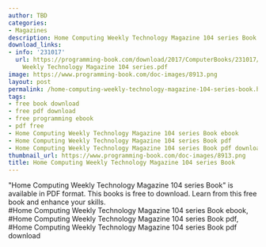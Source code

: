 ```yaml
---
author: TBD
categories:
- Magazines
description: Home Computing Weekly Technology Magazine 104 series Book
download_links:
- info: '231017'
  url: https://programming-book.com/download/2017/ComputerBooks/231017/Home Computing
    Weekly Technology Magazine 104 series.pdf
image: https://www.programming-book.com/doc-images/8913.png
layout: post
permalink: /home-computing-weekly-technology-magazine-104-series-book.html
tags:
- free book download
- free pdf download
- free programming ebook
- pdf free
- Home Computing Weekly Technology Magazine 104 series Book ebook
- Home Computing Weekly Technology Magazine 104 series Book pdf
- Home Computing Weekly Technology Magazine 104 series Book pdf download
thumbnail_url: https://www.programming-book.com/doc-images/8913.png
title: Home Computing Weekly Technology Magazine 104 series Book
---
```


 
<div class="item-desc text-justify">
  "Home Computing Weekly Technology Magazine 104 series Book" is available in PDF format. This books is free to download. Learn from this free book and enhance your skills.
  <br>
  #Home Computing Weekly Technology Magazine 104 series Book ebook, #Home Computing Weekly Technology Magazine 104 series Book pdf, #Home Computing Weekly Technology Magazine 104 series Book pdf download
</div>